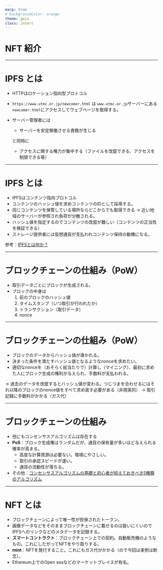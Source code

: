 ```yaml
---
marp: true
# backgroundColor: orange
theme: gaia
class: invert
---
```

<style>
section {
  background:linear-gradient(60deg, #4c8590, #734b85);
}
</style>

# NFT 紹介


---
# IPFS とは

- HTTPはロケーション指向型プロトコル
- `https://www.utmc.or.jp/newcomer.html` は `www.utmc.or.jp`サーバーにある`newcomer.html`にアクセスしてウェブページを取得する。
- サーバー管理者には
  - サーバーを安定稼働させる責務が生じる

  と同時に
  - アクセスに関する権力が集中する（ファイルを改竄できる、アクセスを制限できる等）

---
# IPFS とは
- IPFSはコンテンツ指向プロトコル
- コンテンツのハッシュ値を求めコンテンツのIDとして採用する。
- 同じコンテンツを保管している場所ならどこからでも取得できる
→ 近い地域のサーバーが参照され負荷が分散される。
- ハッシュ値を指定するのでコンテンツの改竄が難しい（コンテンツの正当性を検証できる）
- ストレージ提供者には仮想通貨が支払われコンテンツ保持の動機になる。

参考：[IPFSとは何か？](https://ipfs-book.decentralized-web.jp/what_is_ipfs/)

---
# ブロックチェーンの仕組み（PoW）
- 取引データごとにブロックが生成される。
- ブロックの中身は
  1. 前のブロックのハッシュ値
  2. タイムスタンプ（いつ取引が行われたか）
  3. トランザクション（取引データ）
  4. nonce

---
# ブロックチェーンの仕組み（PoW）

- ブロックのデータからハッシュ値が導かれる。
- 決まった条件を満たすハッシュ値となるようなnonceを求めたい。
- 適切なnonceを（おそらく総当たりで）計算し（マイニング）、最初に求めた人にブロック生成の権利が与えられ、手数料が支払われる。

→ 過去のデータを改竄するとハッシュ値が変わる。つじつまを合わせるにはそれ以降のブロックのnonce値をすべて求め直す必要がある（非現実的）
→ 取引記録に手数料がかかる（ガス代）

---
# ブロックチェーンの仕組み
- 他にもコンセンサスアルゴリズムは存在する
- **PoS**：ブロック生成権はランダムだが、通貨の保有量が多いほど与えられる確率が高まる。
  - 高度な計算資源は必要ない。環境にやさしい。
  - 取引の承認スピードが速い。
  - 通貨の流動性が落ちる。
- その他：[コンセンサスアルゴリズムの基礎と初心者が抑えておきべき5種類のアルゴリズム](https://coincheck.com/ja/article/393)
---
# NFT とは

- ブロックチェーンによって唯一性が担保されたトークン。
- 画像データなどをそのままブロックチェーンに載せるのは扱いにくいのでIPFSへのリンクなどのメタデータを記録する。
- **スマートコントラクト**：ブロックチェーン上での契約。自動販売機のようなもの。これにしたがってNFTをやり取りする。
- **mint**：NFTを発行すること。これにもガス代がかかる（ので今回は実例は断念）。
- Ethereum上でのOpen seaなどのマーケットプレイスが有名。